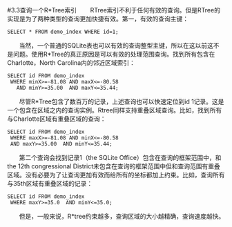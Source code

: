 #3.3查询一个R*Tree索引
&nbsp;&nbsp;&nbsp;&nbsp;&nbsp;&nbsp;&nbsp;RTree索引不利于任何有效的查询。但是RTree的实现是为了两种类型的查询更加快捷有效。第一，有效的查询主键：

    SELECT * FROM demo_index WHERE id=1;

&nbsp;&nbsp;&nbsp;&nbsp;&nbsp;&nbsp;&nbsp;当然，一个普通的SQLite表也可以有效的查询整型主键，所以在这以前这不是问题。使用R*Tree的真正原因是可以有效的处理范围查询。找到所有包含在Charlotte，North Carolina内的邻近区域索引：

    SELECT id FROM demo_index
     WHERE minX>=-81.08 AND maxX<=-80.58
       AND minY>=35.00  AND maxY<=35.44;

&nbsp;&nbsp;&nbsp;&nbsp;&nbsp;&nbsp;&nbsp;尽管R*Tree包含了数百万的记录，上述查询也可以快速定位到id 1记录。这是一个包含在区域之内的查询实例。Rtree同样支持重叠区域查询。比如，找到所有与Charlotte区域有重叠区域的查询：

    SELECT id FROM demo_index
     WHERE maxX>=-81.08 AND minX<=-80.58
     AND maxY>=35.00  AND minY<=35.44;

&nbsp;&nbsp;&nbsp;&nbsp;&nbsp;&nbsp;&nbsp;第二个查询会找到记录1（the SQLite Office）包含在查询的框架范围中，和the 12th congressional District未包含在查询的框架范围中但和查询范围有重叠区域。没有必要为了让查询更加有效而给所有的坐标都加上约束。比如，查询所有与35th区域有重叠区域的记录：

    SELECT id FROM demo_index
     WHERE maxY>=35.0  AND minY<=35.0;

&nbsp;&nbsp;&nbsp;&nbsp;&nbsp;&nbsp;&nbsp;但是，一般来说，R*tree约束越多，查询区域的大小越精确，查询速度越快。

